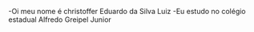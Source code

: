-Oi meu nome é christoffer Eduardo da Silva Luiz
-Eu estudo no colégio estadual Alfredo Greipel Junior
